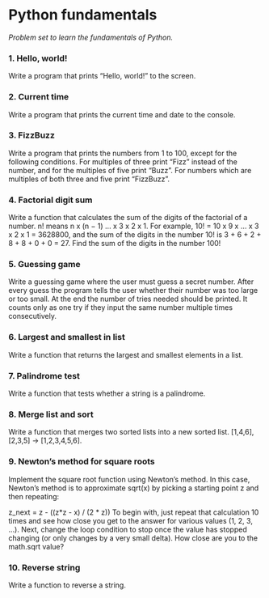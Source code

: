 <h1>Python fundamentals</h1>

<i>Problem set to learn the fundamentals of Python. </i>

<h3>1. Hello, world!</h3>

Write a program that prints “Hello, world!” to the screen.

<h3>2. Current time</h3>

Write a program that prints the current time and date to the console.

<h3>3. FizzBuzz</h3>

Write a program that prints the numbers from 1 to 100, except for the following conditions. 
For multiples of three print “Fizz” instead of the number, and for the multiples of five print “Buzz”. 
For numbers which are multiples of both three and five print “FizzBuzz”.

<h3>4. Factorial digit sum</h3>

Write a function that calculates the sum of the digits of the factorial of a number. n! means n x (n − 1) … x 3 x 2 x 1. For example, 10! = 10 x 9 x … x 3 x 2 x 1 = 3628800, and the sum of the digits in the number 10! is 3 + 6 + 2 + 8 + 8 + 0 + 0 = 27. Find the sum of the digits in the number 100!

<h3>5. Guessing game</h3>


Write a guessing game where the user must guess a secret number. 
After every guess the program tells the user whether their number was too large or too small. 
At the end the number of tries needed should be printed.
It counts only as one try if they input the same number multiple times consecutively.

<h3>6. Largest and smallest in list</h3>

Write a function that returns the largest and smallest elements in a list.

<h3>7. Palindrome test</h3>

Write a function that tests whether a string is a palindrome.

<h3>8. Merge list and sort</h3>

Write a function that merges two sorted lists into a new sorted list. [1,4,6],[2,3,5] → [1,2,3,4,5,6].

<h3>9. Newton’s method for square roots</h3>


Implement the square root function using Newton’s method. In this case, Newton’s method is to approximate sqrt(x) by picking a starting point z and then repeating:

z_next = z - ((z*z - x) / (2 * z))
To begin with, just repeat that calculation 10 times and see how close you get to the answer for various values (1, 2, 3, …). Next, change the loop condition to stop once the value has stopped changing (or only changes by a very small delta). How close are you to the math.sqrt value?

<h3>10. Reverse string</h3>

Write a function to reverse a string.
